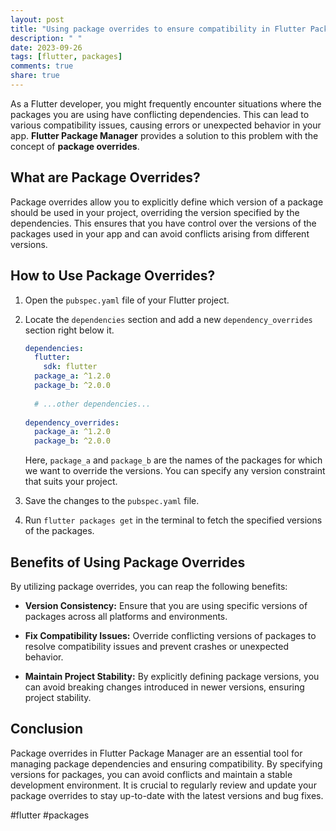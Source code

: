```yaml
---
layout: post
title: "Using package overrides to ensure compatibility in Flutter Package Manager"
description: " "
date: 2023-09-26
tags: [flutter, packages]
comments: true
share: true
---
```


As a Flutter developer, you might frequently encounter situations where the packages you are using have conflicting dependencies. This can lead to various compatibility issues, causing errors or unexpected behavior in your app. **Flutter Package Manager** provides a solution to this problem with the concept of **package overrides**.

## What are Package Overrides?

Package overrides allow you to explicitly define which version of a package should be used in your project, overriding the version specified by the dependencies. This ensures that you have control over the versions of the packages used in your app and can avoid conflicts arising from different versions.

## How to Use Package Overrides?

1. Open the `pubspec.yaml` file of your Flutter project.

2. Locate the `dependencies` section and add a new `dependency_overrides` section right below it.

    ```yaml
    dependencies:
      flutter:
        sdk: flutter
      package_a: ^1.2.0
      package_b: ^2.0.0
  
      # ...other dependencies...
  
    dependency_overrides:
      package_a: ^1.2.0
      package_b: ^2.0.0
    ```

    Here, `package_a` and `package_b` are the names of the packages for which we want to override the versions. You can specify any version constraint that suits your project.

3. Save the changes to the `pubspec.yaml` file.

4. Run `flutter packages get` in the terminal to fetch the specified versions of the packages.

## Benefits of Using Package Overrides

By utilizing package overrides, you can reap the following benefits:

- **Version Consistency:** Ensure that you are using specific versions of packages across all platforms and environments.

- **Fix Compatibility Issues:** Override conflicting versions of packages to resolve compatibility issues and prevent crashes or unexpected behavior.

- **Maintain Project Stability:** By explicitly defining package versions, you can avoid breaking changes introduced in newer versions, ensuring project stability.

## Conclusion

Package overrides in Flutter Package Manager are an essential tool for managing package dependencies and ensuring compatibility. By specifying versions for packages, you can avoid conflicts and maintain a stable development environment. It is crucial to regularly review and update your package overrides to stay up-to-date with the latest versions and bug fixes.

#flutter #packages